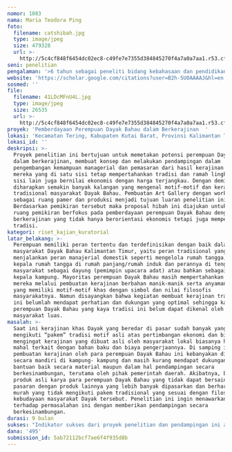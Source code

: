 ```yaml
---
nomor: 1083
nama: Maria Teodora Ping
foto:
  filename: catshibah.jpg
  type: image/jpeg
  size: 479328
  url: >-
    http://5c4cf848f6454dc02ec8-c49fe7e7355d384845270f4a7a0a7aa1.r53.cf2.rackcdn.com/f3e502ea-3335-427e-a38b-09aabace9d87/catshibah.jpg
seni: penelitian
pengalaman: '>6 tahun sebagai peneliti bidang kebahasaan dan pendidikan- kebudayaan'
website: 'https://scholar.google.com/citations?user=B2h-5U0AAAAJ&hl=en'
sosmed: ''
file:
  filename: 41LDcMFnU4L.jpg
  type: image/jpeg
  size: 26535
  url: >-
    http://5c4cf848f6454dc02ec8-c49fe7e7355d384845270f4a7a0a7aa1.r53.cf2.rackcdn.com/d2063543-dad1-4403-bb5a-e4c23f3a30db/41LDcMFnU4L.jpg
proyek: 'Pemberdayaan Perempuan Dayak Bahau dalam Berkerajinan  '
lokasi: 'Kecamatan Tering, Kabupaten Kutai Barat, Provinsi Kalimantan Timur'
lokasi_id: ''
deskripsi: >-
  Proyek penelitian ini bertujuan untuk memetakan potensi perempuan Dayak Bahau
  dalam berkerajinan, membuat konsep dan melakukan pendampingan dalam
  pengembangan kemampuan managerial dan pemasaran dari hasil kerajinan tangan
  mereka yang di satu sisi tetap mempertahankan tradisi dan ramah lingkungan, di
  sisi lain juga bernilai ekonomis dengan harga terjangkau. Dengan demikian
  diharapkan semakin banyak kalangan yang mengenal motif-motif dan kerajinan
  tradisional masyarakat Dayak Bahau. Pembuatan Art Gallery dengan workshopnya
  sebagai ruang pamer dan produksi menjadi tujuan luaran penelitian ini.
  Berdasarkan pemikiran tersebut maka proposal hibah ini diajukan untuk memberi
  ruang pemikiran berfokus pada pemberdayaan perempuan Dayak Bahau dengan
  berkerajinan yang tidak hanya berorientasi ekonomis tetapi juga memperkuat
  tradisi. 
kategori: riset_kajian_kuratorial
latar_belakang: >-
  Perempuan memiliki peran tertentu dan terdefinisikan dengan baik dalam tradisi
  masyarakat Dayak Bahau Kalimantan Timur, yaitu peran tradisional yang
  menjalankan peran manajerial domestik seperti mengelola rumah tangga, sebagai
  kepala rumah tangga di rumah panjang/rumah induk dan perannya di tengah
  masyarakat sebagai dayung (pemimpin upacara adat) atau bahkan sebagai seorang
  kepala kampung. Mayoritas perempuan Dayak Bahau masih mempertahankan tradisi
  mereka melalui pembuatan kerajinan berbahan manik-manik serta anyaman rotan
  yang memiliki motif-motif khas dengan simbol dan nilai filosofis
  masyarakatnya. Namun disayangkan bahwa kegiatan membuat kerajinan tradisional
  ini belumlah mendapat perhatian dan dukungan yang optimal sehingga karya para
  perempuan Dayak Bahau yang kaya tradisi ini belum dapat dikenal oleh
  masyarakat luas.
masalah: >-
  Saat ini kerajinan khas Dayak yang beredar di pasar sudah banyak yang tidak
  mengikuti “pakem” tradisi motif asli atas pertimbangan ekonomi dan bisnis,
  mengingat kerajinan yang dibuat asli oleh masyarakat lokal biasanya harganya
  mahal terkait dengan bahan baku dan biaya pengerjaannya. Di samping itu, usaha
  pembuatan kerajinan oleh para perempuan Dayak Bahau ini kebanyakan dikelola
  secara mandiri di kampung- kampung dan masih kurang mendapat dukungan dan
  bantuan baik secara material maupun dalam hal pendampingan secara
  berkesinambungan, terutama oleh pihak pemerintah daerah. Akibatnya, banyak
  produk asli karya para perempuan Dayak Bahau yang tidak dapat bersaing di
  pasaran dengan produk lainnya yang lebih banyak dipasarkan dan berharga lebih
  murah yang tidak mengikuti pakem tradisional yang sesuai dengan filosofi
  kebudayaan masyarakat Dayak tersebut. Penelitian ini ingin menawarkan solusi
  terhadap permasalahan ini dengan memberikan pendampingan secara
  berkesinambungan.
durasi: 9 bulan
sukses: "Indikator sukses dari proyek penelitian dan pendampingan ini adalah:\r\n1. Tingkat partisipasi perempuan Dayak Bahau dalam pendampingan dan pembuatan/ produksi kerajinan khas \r\n2. Luaran: Pembuatan Art Gallery dengan workshopnya sebagai ruang pamer dan produksi kerajinan karya perempuan Dayak Bahau\r\n3. Adanya saluran distribusi pemasaran yang jelas dan berkelanjutan untuk hasil produksi kerajinan karya perempuan Dayak Bahau yang dapat menjangkau masyarakat luas\r\n"
dana: '495'
submission_id: 5ab72112bcf7ae6f4f935d8b
---
```


